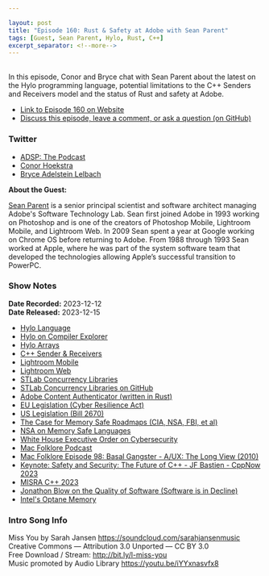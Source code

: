 ```yaml
---

layout: post
title: "Episode 160: Rust & Safety at Adobe with Sean Parent"
tags: [Guest, Sean Parent, Hylo, Rust, C++]
excerpt_separator: <!--more-->
---
```


<div id="buzzsprout-player-14152823"></div><script src="https://www.buzzsprout.com/1501960/14152823-episode-160-rust-safety-at-adobe-with-sean-parent.js?container_id=buzzsprout-player-14152823&player=small" type="text/javascript" charset="utf-8"></script>

<br>In this episode, Conor and Bryce chat with Sean Parent about the latest on the Hylo programming language, potential limitations to the C++ Senders and Receivers model and the status of Rust and safety at Adobe. 

<!--more-->

* [Link to Episode 160 on Website](https://adspthepodcast.com/2023/12/15/Episode-160.html)
* [Discuss this episode, leave a comment, or ask a question (on GitHub)](https://github.com/codereport/adsp2/discussions/52)

### Twitter
 
* [ADSP: The Podcast](https://twitter.com/adspthepodcast)
* [Conor Hoekstra](https://twitter.com/code_report)
* [Bryce Adelstein Lelbach](https://twitter.com/blelbach)

**About the Guest:**

[Sean Parent](https://twitter.com/seanparent) is a senior principal scientist and software architect managing Adobe's Software Technology Lab. Sean first joined Adobe in 1993 working on Photoshop and is one of the creators of Photoshop Mobile, Lightroom Mobile, and Lightroom Web. In 2009 Sean spent a year at Google working on Chrome OS before returning to Adobe. From 1988 through 1993 Sean worked at Apple, where he was part of the system software team that developed the technologies allowing Apple’s successful transition to PowerPC.

### Show Notes
 
**Date Recorded:** 2023-12-12 <br>
**Date Released:** 2023-12-15

* [Hylo Language](https://www.hylo-lang.org/)
* [Hylo on Compiler Explorer](https://godbolt.org/z/T7M4445b6)
* [Hylo Arrays](https://docs.hylo-lang.org/language-tour/basic-types#buffers-arrays-and-slices)
* [C++ Sender & Receivers](https://www.open-std.org/jtc1/sc22/wg21/docs/papers/2020/p0443r14.html)
* [Lightroom Mobile](https://www.adobe.com/ca/products/photoshop-lightroom/mobile.html)
* [Lightroom Web](https://lightroom.adobe.com/)
* [STLab Concurrency Libraries](https://stlab.cc/libraries/concurrency/)
* [STLab Concurrency Libraries on GitHub](https://github.com/stlab/libraries/tree/main/stlab/concurrency)
* [Adobe Content Authenticator (written in Rust)](https://crates.io/crates/c2pa/0.25.0)
* [EU Legislation (Cyber Resilience Act)](https://digital-strategy.ec.europa.eu/en/library/cyber-resilience-act)
* [US Legislation (Bill 2670)   ](https://www.congress.gov/bill/118th-congress/house-bill/2670)
* [The Case for Memory Safe Roadmaps (CIA, NSA, FBI, et al)](https://media.defense.gov/2023/Dec/06/2003352724/-1/-1/0/THE-CASE-FOR-MEMORY-SAFE-ROADMAPS-TLP-CLEAR.PDF)
* [NSA on Memory Safe Languages](https://media.defense.gov/2022/Nov/10/2003112742/-1/-1/0/CSI_SOFTWARE_MEMORY_SAFETY.PDF)
* [White House Executive Order on Cybersecurity](https://www.whitehouse.gov/briefing-room/presidential-actions/2021/05/12/executive-order-on-improving-the-nations-cybersecurity/)
* [Mac Folklore Podcast](https://podcasts.apple.com/us/podcast/mac-folklore-radio/id1428670055)
* [Mac Folklore Episode 98: Basal Gangster - A/UX: The Long View (2010)](https://podcasts.apple.com/us/podcast/basal-gangster-a-ux-the-long-view-2010/id1428670055?i=1000627205283)
* [Keynote: Safety and Security: The Future of C++ - JF Bastien - CppNow 2023](https://www.youtube.com/watch?v=Gh79wcGJdTg)
* [MISRA C++ 2023](https://misra.org.uk/misra-cpp2023-released-including-hardcopy/)
* [Jonathon Blow on the Quality of Software (Software is in Decline)](https://www.youtube.com/watch?v=FeAMiBKi_EM)
* [Intel's Optane Memory](https://www.intel.com/content/www/us/en/products/details/memory-storage/optane-memory.html)

### Intro Song Info
 
Miss You by Sarah Jansen https://soundcloud.com/sarahjansenmusic<br>
Creative Commons — Attribution 3.0 Unported — CC BY 3.0<br>
Free Download / Stream: http://bit.ly/l-miss-you<br>
Music promoted by Audio Library https://youtu.be/iYYxnasvfx8<br>
